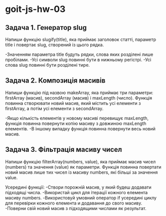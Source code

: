 # goit-js-hw-03

## Задача 1. Генератор slug

Напиши функцію slugify(title), яка приймає заголовок статті, параметр title і повертає slug, створений із цього рядка.

-Значенням параметра title будуть рядки, слова яких розділені лише пробілами.
-Усі символи slug повинні бути в нижньому регістрі. 
-Усі слова slug повинні бути розділені тире.

## Задача 2. Композиція масивів

Напиши функцію під назвою makeArray, яка приймає три параметри: firstArray (масив), secondArray (масив) і maxLength (число). Функція повинна створювати новий масив, який містить усі елементи з firstArray, а потім усі елементи з secondArray.

-Якщо кількість елементів у новому масиві перевищує maxLength, функція повинна повернути копію масиву з довжиною maxLength елементів. 
-В іншому випадку функція повинна повернути весь новий масив.

## Задача 3. Фільтрація масиву чисел

Напиши функцію filterArray(numbers, value), яка приймає масив чисел (numbers) та значення (value) як параметри. Функція повинна повертати новий масив лише тих чисел із масиву numbers, які більші за значення value.

Усередині функції: 
-Створи порожній масив, у який будеш додавати підходящі числа.
-Використай цикл для ітерації кожного елемента масиву numbers. 
-Використовуй умовний оператор if усередині циклу для перевірки кожного елемента и додавання до свого масиву. 
-Поверни свій новий масив з підходящими числами як результат.
